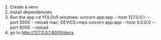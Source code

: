 1. Create a venv 
2. Install dependencies
3. Run the app
    cd YOLOv5
    windows: uvicorn app:app --host 127.0.0.1 --port 5000 --reload
    mac: DEVICE=mps uvicorn app:app --host 0.0.0.0 --port 8000 --reload
4. go to http://127.0.0.1:8000/docs
    
